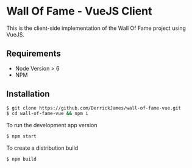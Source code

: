 # Wall Of Fame - VueJS Client

This is the client-side implementation of the Wall Of Fame project using VueJS.

## Requirements

  * Node Version > 6
  * NPM

## Installation

```bash
$ git clone https://github.com/DerrickJames/wall-of-fame-vue.git
$ cd wall-of-fame-vue && npm i
```

To run the development app version
```bash
$ npm start
```

To create a distribution build
```bash
$ npm build
```
